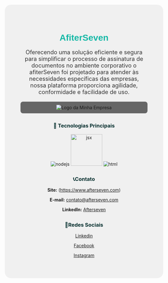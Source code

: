<!-- Início do README.md do GitHub -->

<div style="text-align: center; padding: 50px; background-color: #f0f0f0; border-radius: 20px;">
<h1 style="color: #14b8a6; font-family: 'Arial', sans-serif;">AfiterSeven </h1>
<p style="font-size: 18px; color: #333;"> Oferecendo uma solução eficiente e segura para simplificar o processo de assinatura de documentos no ambiente corporativo o afiterSeven foi projetado para atender às necessidades específicas das empresas, nossa plataforma proporciona agilidade, conformidade e facilidade de uso.</p>

<div style="display: flex; justify-content: space-around; margin-top: 20px;">
   <div style="flex: 1; padding: 10px; background-color: #666; border-radius: 8px; text-align: center;">
      <img src="jsx.svg" alt="Logo da Minha Empresa">
   </div>
</div>

## 
<h3 style="color: #042f2e;">🚀 Tecnologias Principais </h3>
  
   <img src="node(2).svg" alt="nodejs">
   
   <img src="https://example.com/javascript.svg" alt="jsx"  width="100">

   <img src="html.svg" alt="html">

 
## 
<h3 style="color: #042f2e;">📞Contato</h3>

**Site:** (https://www.afterseven.com)

**E-mail:** contato@afterseven.com

**LinkedIn:** [Afterseven](https://www.linkedin.com/company/afterseven)

 ## 
 <h3 style="color: #042f2e; ">📱Redes Sociais </h3>

  [Linkedin](https://linkedin.com/afterseven)
  
  [Facebook](https://www.facebook.com/afterseven)
  
  [Instagram](https://www.instagram.com/afterseven)
  





